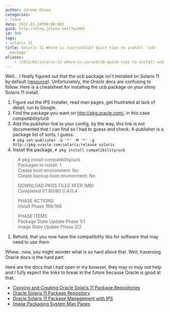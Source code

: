 ```yaml
---
author: Jeremy Olexa
categories:
- linux
date: 2012-01-24T00:00:00Z
guid: http://blog.jolexa.net/?p=909
id: 909
tags:
- solaris 11
title: Solaris 11 Where is /usr/ucblib? Quick tips to install 'ucb'
  package'
aliases:
    - /2012/01/solaris-11-where-is-usrucblib-quick-tips-to-install-ucb-package/
---
```


Well... I finally figured out that the ucb package isn't installed on Solaris 11 by default ([resource][1]). Unfortunately, the *Oracle* docs are confusing to follow. Here is a cheatsheet for installing the ucb package on your shiny Solaris 11 install.

  1. Figure out the IPS installer, read man pages, get frustrated at lack of detail, run to Google.
  2. Find the package you want on <http://pkg.oracle.com/>, in this case *compatibility/ucb*
  3. Add the *publisher* link to your config, by the way, this link is not documented that I can find so I had to guess and check. A publisher is a package list of sorts, I guess.  
    `# pkg set-publisher -G '*' -M '*' -g http://pkg.oracle.com/solaris/release solaris`
  4. Install the package, `# pkg install compatibility/ucb`

> \# pkg install compatibility/ucb  
> Packages to install: 1  
> Create boot environment: No  
> Create backup boot environment: No
> 
> DOWNLOAD PKGS FILES XFER (MB)  
> Completed 1/1 80/80 0.4/0.4
> 
> PHASE ACTIONS  
> Install Phase 166/166
> 
> PHASE ITEMS  
> Package State Update Phase 1/1  
> Image State Update Phase 2/2

  1. Behold, that you now have the compatibility libs for software that may need to use them

Whew...now, you might wonder what is so hard about that. Well, traversing Oracle docs is the hard part.

Here are the docs that I had open in my browser, they may or *may not* help and I fully expect the links to break in the future because Oracle is good at that.

  * [Copying and Creating Oracle Solaris 11 Package Repositories][2]
  * [Oracle Solaris 11 Package Repository][3]
  * [Oracle Solaris 11 Package Management with IPS][4]
  * [Image Packaging System Man Pages][5]

 [1]: http://www.scalingbits.com/node/186
 [2]: http://docs.oracle.com/cd/E23824_01/html/E21803/toc.html
 [3]: http://pkg.oracle.com/solaris/release/en/index.shtml
 [4]: http://www.oracle.com/technetwork/server-storage/solaris11/technologies/ips-323421.html
 [5]: http://docs.oracle.com/cd/E23824_01/html/E21796/pkg-1.html
